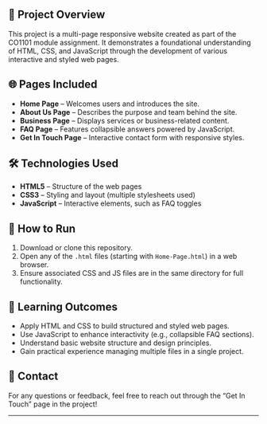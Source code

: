 ## 📘 Project Overview

This project is a multi-page responsive website created as part of the CO1101 module assignment. It demonstrates a foundational understanding of HTML, CSS, and JavaScript through the development of various interactive and styled web pages.

## 🌐 Pages Included

- **Home Page** – Welcomes users and introduces the site.
- **About Us Page** – Describes the purpose and team behind the site.
- **Business Page** – Displays services or business-related content.
- **FAQ Page** – Features collapsible answers powered by JavaScript.
- **Get In Touch Page** – Interactive contact form with responsive styles.

## 🛠️ Technologies Used

- **HTML5** – Structure of the web pages
- **CSS3** – Styling and layout (multiple stylesheets used)
- **JavaScript** – Interactive elements, such as FAQ toggles


## 🚀 How to Run

1. Download or clone this repository.
2. Open any of the `.html` files (starting with `Home-Page.html`) in a web browser.
3. Ensure associated CSS and JS files are in the same directory for full functionality.

## 🎯 Learning Outcomes

- Apply HTML and CSS to build structured and styled web pages.
- Use JavaScript to enhance interactivity (e.g., collapsible FAQ sections).
- Understand basic website structure and design principles.
- Gain practical experience managing multiple files in a single project.

## 📩 Contact

For any questions or feedback, feel free to reach out through the “Get In Touch” page in the project!

---
